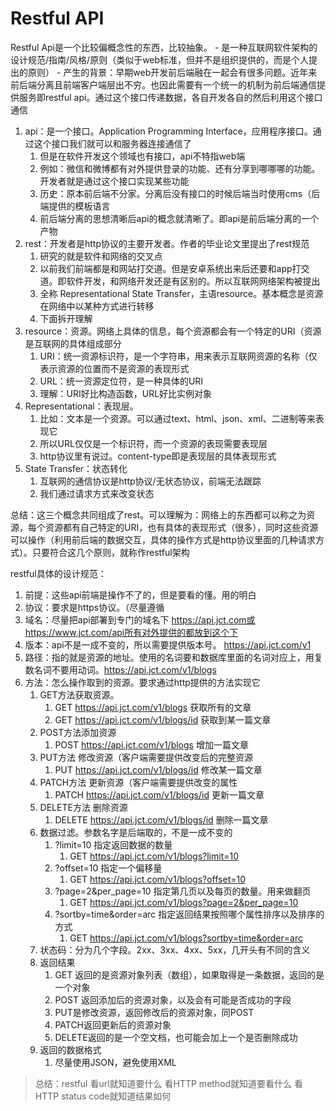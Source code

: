 # Restful API

Restful Api是一个比较偏概念性的东西，比较抽象。
    - 是一种互联网软件架构的设计规范/指南/风格/原则（类似于web标准，但并不是组织提供的，而是个人提出的原则） 
    - 产生的背景：早期web开发前后端融在一起会有很多问题。近年来前后端分离且前端客户端层出不穷。也因此需要有一个统一的机制为前后端通信提供服务即restful api。通过这个接口传递数据，各自开发各自的然后利用这个接口通信

1. api：是一个接口。Application Programming Interface，应用程序接口。通过这个接口我们就可以和服务器连接通信了
   1. 但是在软件开发这个领域也有接口，api不特指web端
   2. 例如：微信和微博都有对外提供登录的功能、还有分享到哪哪哪的功能。开发者就是通过这个接口实现某些功能
   3. 历史：原本前后端不分家。分离后没有接口的时候后端当时使用cms（后端提供的模板语言
   4. 前后端分离的思想清晰后api的概念就清晰了。即api是前后端分离的一个产物
2. rest：开发者是http协议的主要开发者。作者的毕业论文里提出了rest规范
   1. 研究的就是软件和网络的交叉点
   2. 以前我们前端都是和网站打交道。但是安卓系统出来后还要和app打交道。即软件开发，和网络开发还是有区别的。所以互联网网络架构被提出
   3. 全称 Representational State Transfer，主语resource。基本概念是资源在网络中以某种方式进行转移
   4. 下面拆开理解
3. resource：资源。网络上具体的信息，每个资源都会有一个特定的URI（资源是互联网的具体组成部分
   1. URI：统一资源标识符，是一个字符串，用来表示互联网资源的名称（仅表示资源的位置而不是资源的表现形式
   2. URL：统一资源定位符，是一种具体的URI
   3. 理解：URI好比构造函数，URL好比实例对象
4. Representational：表现层。
   1. 比如：文本是一个资源。可以通过text、html、json、xml、二进制等来表现它
   2. 所以URL仅仅是一个标识符，而一个资源的表现需要表现层
   3. http协议里有说过。content-type即是表现层的具体表现形式
5. State Transfer：状态转化
   1. 互联网的通信协议是http协议/无状态协议，前端无法跟踪
   2. 我们通过请求方式来改变状态

总结：这三个概念共同组成了rest。可以理解为：网络上的东西都可以称之为资源，每个资源都有自己特定的URI，也有具体的表现形式（很多），同时这些资源可以操作（利用前后端的数据交互，具体的操作方式是http协议里面的几种请求方式）。只要符合这几个原则，就称作restful架构

restful具体的设计规范：
1. 前提：这些api前端是操作不了的，但是要看的懂。用的明白
2. 协议：要求是https协议。（尽量遵循
3. 域名：尽量把api部署到专门的域名下 https://api.jct.com或https://www.jct.com/api所有对外提供的都放到这个下
4. 版本：api不是一成不变的，所以需要提供版本号。 https://api.jct.com/v1
5. 路径：指的就是资源的地址。使用的名词要和数据库里面的名词对应上，用复数名词不要用动词。https://api.jct.com/v1/blogs
6. 方法：怎么操作取到的资源。要求通过http提供的方法实现它
   1. GET方法获取资源。
      1. GET https://api.jct.com/v1/blogs 获取所有的文章
      2. GET https://api.jct.com/v1/blogs/id 获取到某一篇文章
   2. POST方法添加资源
      1. POST https://api.jct.com/v1/blogs 增加一篇文章
   3. PUT方法 修改资源（客户端需要提供改变后的完整资源
      1. PUT https://api.jct.com/v1/blogs/id 修改某一篇文章
   4. PATCH方法 更新资源（客户端需要提供改变的属性
      1. PATCH https://api.jct.com/v1/blogs/id 更新一篇文章
   5. DELETE方法 删除资源
      1. DELETE https://api.jct.com/v1/blogs/id 删除一篇文章
   6. 数据过滤。参数名字是后端取的，不是一成不变的
      1. ?limit=10 指定返回数据的数量
         1. GET https://api.jct.com/v1/blogs?limit=10
      2. ?offset=10 指定一个偏移量
         1. GET https://api.jct.com/v1/blogs?offset=10
      3. ?page=2&per_page=10 指定第几页以及每页的数量。用来做翻页
         1. GET https://api.jct.com/v1/blogs?page=2&per_page=10
      4. ?sortby=time&order=arc 指定返回结果按照哪个属性排序以及排序的方式
         1. GET https://api.jct.com/v1/blogs?sortby=time&order=arc
   7. 状态码：分为几个字段。2xx、3xx、4xx、5xx，几开头有不同的含义
   8. 返回结果
      1. GET 返回的是资源对象列表（数组），如果取得是一条数据，返回的是一个对象
      2. POST 返回添加后的资源对象，以及会有可能是否成功的字段
      3. PUT是修改资源，返回修改后的资源对象，同POST
      4. PATCH返回更新后的资源对象
      5. DELETE返回的是一个空文档，也可能会加上一个是否删除成功
   9. 返回的数据格式
      1.  尽量使用JSON，避免使用XML

> 总结：restful
> 看url就知道要什么
> 看HTTP method就知道要看什么
> 看HTTP status code就知道结果如何